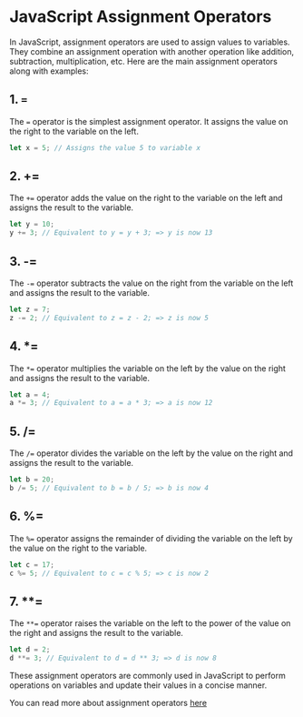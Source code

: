 # JavaScript Assignment Operators

In JavaScript, assignment operators are used to assign values to variables. They combine an assignment operation with another operation like addition, subtraction, multiplication, etc. Here are the main assignment operators along with examples:

## 1. `=`

The `=` operator is the simplest assignment operator. It assigns the value on the right to the variable on the left.

```javascript
let x = 5; // Assigns the value 5 to variable x
```

## 2. +=

The `+=` operator adds the value on the right to the variable on the left and assigns the result to the variable.

```javascript
let y = 10;
y += 3; // Equivalent to y = y + 3; => y is now 13
```

## 3. -=

The `-=` operator subtracts the value on the right from the variable on the left and assigns the result to the variable.

```javascript
let z = 7;
z -= 2; // Equivalent to z = z - 2; => z is now 5
```

## 4. *=

The `*=` operator multiplies the variable on the left by the value on the right and assigns the result to the variable.

```javascript
let a = 4;
a *= 3; // Equivalent to a = a * 3; => a is now 12
```

## 5. /=

The `/=` operator divides the variable on the left by the value on the right and assigns the result to the variable.

```javascript
let b = 20;
b /= 5; // Equivalent to b = b / 5; => b is now 4
```

## 6. %=

The `%=` operator assigns the remainder of dividing the variable on the left by the value on the right to the variable.

```javascript
let c = 17;
c %= 5; // Equivalent to c = c % 5; => c is now 2
```

## 7. **=

The `**=` operator raises the variable on the left to the power of the value on the right and assigns the result to the variable.

```javascript
let d = 2;
d **= 3; // Equivalent to d = d ** 3; => d is now 8
```

These assignment operators are commonly used in JavaScript to perform operations on variables and update their values in a concise manner.

You can read more about assignment operators [here](https://www.geeksforgeeks.org/javascript-assignment-operators/)

